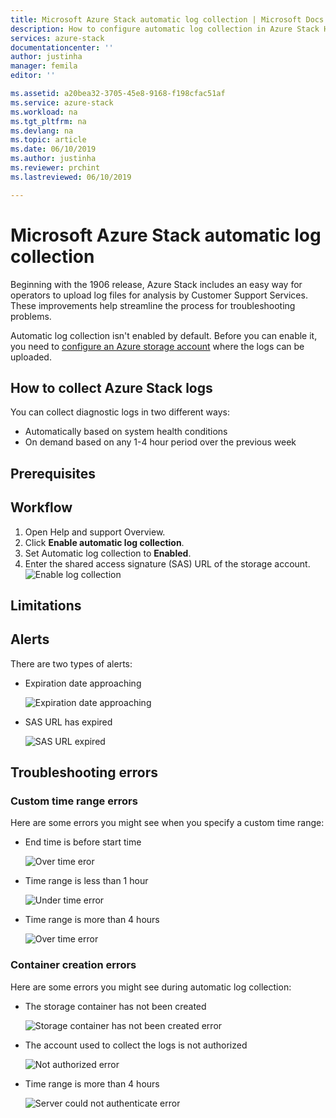 ```yaml
---
title: Microsoft Azure Stack automatic log collection | Microsoft Docs
description: How to configure automatic log collection in Azure Stack Help + Support.
services: azure-stack
documentationcenter: ''
author: justinha
manager: femila
editor: ''

ms.assetid: a20bea32-3705-45e8-9168-f198cfac51af
ms.service: azure-stack
ms.workload: na
ms.tgt_pltfrm: na
ms.devlang: na
ms.topic: article
ms.date: 06/10/2019
ms.author: justinha
ms.reviewer: prchint
ms.lastreviewed: 06/10/2019

---
```

# Microsoft Azure Stack automatic log collection

Beginning with the 1906 release, Azure Stack includes an easy way for operators to upload log files for analysis by Customer Support Services. These improvements help streamline the process for troubleshooting problems. 

Automatic log collection isn't enabled by default. Before you can enable it, you need to [configure an Azure storage account](azure-stack-storage-account.md) where the logs can be uploaded. 

## How to collect Azure Stack logs

You can collect diagnostic logs in two different ways:

- Automatically based on system health conditions
- On demand based on any 1-4 hour period over the previous week

## Prerequisites

<!--- any permissions, subscription requirements, or anything similar?--->

## Workflow

1. Open Help and support Overview.
2. Click **Enable automatic log collection**.
3. Set Automatic log collection to **Enabled**.
4. Enter the shared access signature (SAS) URL of the storage account.
   ![Enable log collection](media\azure-stack-log-collection\azure-stack-enable-automatic-log-collection.png)

## Limitations

<!--- Need to confirm what Theebs wanted to cover here--->

## Alerts

There are two types of alerts: 

- Expiration date approaching

  ![Expiration date approaching](media\azure-stack-log-collection\alert-expiration-date.png)

- SAS URL has expired
  
  ![SAS URL expired](media\azure-stack-log-collection\alert-url-expired.png)

## Troubleshooting errors

### Custom time range errors

Here are some errors you might see when you specify a custom time range:

- End time is before start time

  ![Over time eror](media\azure-stack-log-collection\azure-stack-log-collection-over-time-error.png)

- Time range is less than 1 hour

  ![Under time error](media\azure-stack-log-collection\azure-stack-log-collection-under-time-error.png)

- Time range is more than 4 hours

  ![Over time error](media\azure-stack-log-collection\azure-stack-log-collection-over-time-error.png)

### Container creation errors

<!--- Better heading title? I'm unsure if AuthN errors are actually containe errors.--->

Here are some errors you might see during automatic log collection:

<!--- how to resolve these?--->

- The storage container has not been created

  ![Storage container has not been created error](media\azure-stack-log-collection\azure-stack-log-collection-container-does-not-exist-error.png)

- The account used to collect the logs is not authorized

  ![Not authorized error](media\azure-stack-log-collection\azure-stack-log-collection-not-authorized-error.png.png)

- Time range is more than 4 hours

  ![Server could not authenticate error](media\azure-stack-log-collection\azure-stack-log-collection-server-could-not-authenticate-error.png)
